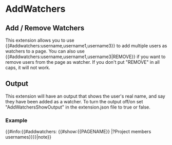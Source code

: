 # AddWatchers

## Add / Remove Watchers
This extension allows you to use {{#addwatchers:username,username1,username3}} to add multiple users as watchers to a page. You can also use {{#addwatchers:username,username1,username3|REMOVE}} if you want to remove users from the page as watcher. If you don't put "REMOVE" in all caps, it will not work.

## Output
This extension will have an output that shows the user's real name, and say they have been added as a watcher. To turn the output off/on set "AddWatchersShowOutput" in the extension.json file to true or false.

### Example
{{#info:{{#addwatchers: {{#show:{{PAGENAME}} |?Project members usernames}}}}|note}} 
